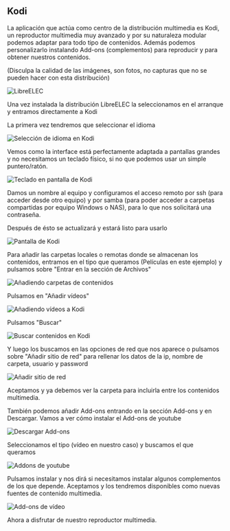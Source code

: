 ##  Kodi 

La aplicación que actúa como centro de la distribución multimedia es  Kodi, un reproductor multimedia muy avanzado y por su naturaleza modular podemos adaptar para todo tipo de contenidos. Además podemos personalizarlo instalando Add-ons (complementos) para reproducir y para obtener nuestros contenidos.

(Disculpa la calidad de las imágenes, son fotos, no capturas que no se pueden hacer con esta distribución)

![LibreELEC](./images/Kodi1.jpg)

Una vez instalada la distribución LibreELEC la seleccionamos en el arranque y entramos directamente a Kodi
 
 La primera vez tendremos que seleccionar el idioma
 
![Selección de idioma en Kodi](./images/KodiIdioma.jpg)


Vemos como la interface está perfectamente adaptada a pantallas grandes y no necesitamos un teclado físico, si no que podemos usar un simple puntero/ratón.

![Teclado en pantalla de Kodi](./images/TecladoKodi.jpg)

Damos un nombre al equipo y configuramos el acceso remoto por ssh (para acceder desde otro equipo) y por samba (para poder acceder a carpetas compartidas por equipo Windows o NAS), para lo que nos solicitará una contraseña.

Después de ésto se actualizará y estará listo para usarlo

![Pantalla de Kodi](./images/Kodi-normal.jpg)

Para añadir las carpetas locales o remotas donde se almacenan los contenidos, entramos en el tipo que queramos (Películas en este ejemplo) y pulsamos sobre "Entrar en la sección de Archivos"

![Añadiendo carpetas de contenidos](./images/KodiAnadiendoCarpetas.jpg)

Pulsamos en "Añadir vídeos"

![Añadiendo vídeos a Kodi](./images/KodiAnadiendoCarpetas2.jpg)

Pulsamos "Buscar"

![Buscar contenidos en Kodi](./images/KodiAnadiendoCarpetasBuscar.jpg)

Y luego los buscamos en las opciones de red que nos aparece o pulsamos sobre "Añadir sitio de red" para rellenar los datos de la ip, nombre de carpeta, usuario y password

![Añadir sitio de red](./images/KodiAddSitio.jpg)

Aceptamos y ya debemos ver la carpeta para incluirla entre  los contenidos multimedia.

También podemos añadir Add-ons entrando en la sección Add-ons y en Descargar. Vamos a ver cómo instalar el Add-ons de youtube

![Descargar Add-ons](./images/Addons-descargar.jpg)

Seleccionamos el tipo (vídeo en nuestro caso) y buscamos el que queramos

![Addons de youtube](./images/Addons-youtube.jpg)

Pulsamos instalar y nos dirá si necesitamos instalar algunos complementos de los que depende. Aceptamos y los tendremos disponibles como nuevas fuentes de contenido multimedia.

![Add-ons de vídeo](./images/MisAddons.jpg)


Ahora a disfrutar de nuestro reproductor multimedia.
